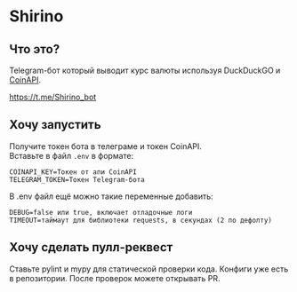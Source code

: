 # Shirino

## Что это?
Telegram-бот который выводит курс валюты используя DuckDuckGO и [CoinAPI](https://www.coinapi.io/).

https://t.me/Shirino_bot

## Хочу запустить
Получите токен бота в телеграме и токен CoinAPI.  
Вставьте в файл `.env` в формате:

```
COINAPI_KEY=Токен от апи CoinAPI
TELEGRAM_TOKEN=Токен Telegram-бота
```

В .env файл ещё можно такие переменные добавить:
```
DEBUG=false или true, включает отладочные логи
TIMEOUT=таймаут для библиотеки requests, в секундах (2 по дефолту)
```

## Хочу сделать пулл-реквест
Ставьте pylint и mypy для статической проверки кода.
Конфиги уже есть в репозитории.
После проверок можете открывать PR.
